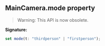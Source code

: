 
## MainCamera.mode property

> Warning: This API is now obsolete.
> 
> 

**Signature:**

```typescript
set mode(t: "thirdperson" | "firstperson");
```
